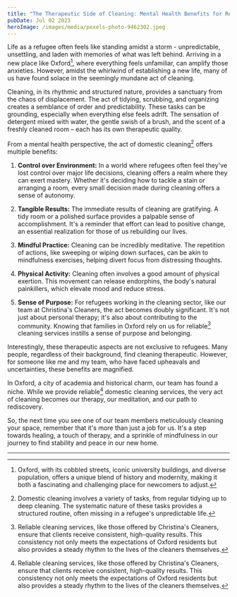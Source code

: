 ```yaml
---
title: "The Therapeutic Side of Cleaning: Mental Health Benefits for Refugees"
pubDate: Jul 02 2023
heroImage: /images/media/pexels-photo-9462302.jpeg
---
```

Life as a refugee often feels like standing amidst a storm - unpredictable, unsettling, and laden with memories of what was left behind. Arriving in a new place like Oxford[^1^], where everything feels unfamiliar, can amplify those anxieties. However, amidst the whirlwind of establishing a new life, many of us have found solace in the seemingly mundane act of cleaning.

Cleaning, in its rhythmic and structured nature, provides a sanctuary from the chaos of displacement. The act of tidying, scrubbing, and organizing creates a semblance of order and predictability. These tasks can be grounding, especially when everything else feels adrift. The sensation of detergent mixed with water, the gentle swish of a brush, and the scent of a freshly cleaned room – each has its own therapeutic quality.

From a mental health perspective, the act of domestic cleaning[^2^] offers multiple benefits:

1. **Control over Environment:** In a world where refugees often feel they've lost control over major life decisions, cleaning offers a realm where they can exert mastery. Whether it's deciding how to tackle a stain or arranging a room, every small decision made during cleaning offers a sense of autonomy.

2. **Tangible Results:** The immediate results of cleaning are gratifying. A tidy room or a polished surface provides a palpable sense of accomplishment. It's a reminder that effort can lead to positive change, an essential realization for those of us rebuilding our lives.

3. **Mindful Practice:** Cleaning can be incredibly meditative. The repetition of actions, like sweeping or wiping down surfaces, can be akin to mindfulness exercises, helping divert focus from distressing thoughts.

4. **Physical Activity:** Cleaning often involves a good amount of physical exertion. This movement can release endorphins, the body's natural painkillers, which elevate mood and reduce stress.

5. **Sense of Purpose:** For refugees working in the cleaning sector, like our team at Christina's Cleaners, the act becomes doubly significant. It's not just about personal therapy; it's also about contributing to the community. Knowing that families in Oxford rely on us for reliable[^3^] cleaning services instills a sense of purpose and belonging.

Interestingly, these therapeutic aspects are not exclusive to refugees. Many people, regardless of their background, find cleaning therapeutic. However, for someone like me and my team, who have faced upheavals and uncertainties, these benefits are magnified.

In Oxford, a city of academia and historical charm, our team has found a niche. While we provide reliable[^3^] domestic cleaning services, the very act of cleaning becomes our therapy, our meditation, and our path to rediscovery.

So, the next time you see one of our team members meticulously cleaning your space, remember that it's more than just a job for us. It's a step towards healing, a touch of therapy, and a sprinkle of mindfulness in our journey to find stability and peace in our new home.

---

[^1^]: Oxford, with its cobbled streets, iconic university buildings, and diverse population, offers a unique blend of history and modernity, making it both a fascinating and challenging place for newcomers to adjust.

[^2^]: Domestic cleaning involves a variety of tasks, from regular tidying up to deep cleaning. The systematic nature of these tasks provides a structured routine, often missing in a refugee's unpredictable life.

[^3^]: Reliable cleaning services, like those offered by Christina's Cleaners, ensure that clients receive consistent, high-quality results. This consistency not only meets the expectations of Oxford residents but also provides a steady rhythm to the lives of the cleaners themselves.